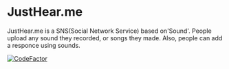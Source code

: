 # JustHear.me
JustHear.me is a SNS(Social Network Service) based on'Sound'. People upload any sound they recorded, or songs they made. Also, people can add a responce using sounds.


[![CodeFactor](https://www.codefactor.io/repository/github/team-if/justhear.me/badge)](https://www.codefactor.io/repository/github/team-if/justhear.me)